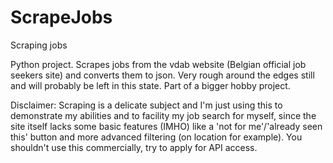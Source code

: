 # ScrapeJobs
Scraping jobs

Python project.
Scrapes jobs from the vdab website (Belgian official job seekers site) and converts them to json.
Very rough around the edges still and will probably be left in this state.
Part of a bigger hobby project.

Disclaimer: Scraping is a delicate subject and I'm just using this to demonstrate my abilities and to facility my job search for myself, 
since the site itself lacks some basic features (IMHO) like a 'not for me'/'already seen this' button and more advanced filtering (on location for example).
You shouldn't use this commercially, try to apply for API access.
